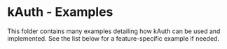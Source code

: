 # kAuth - Examples
This folder contains many examples detailing how kAuth can be used and implemented. See the list below for a feature-specific example if needed.
